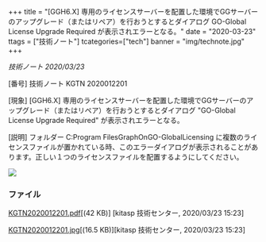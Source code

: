 +++
title = "[GGH6.X] 専用のライセンスサーバーを配置した環境でGGサーバーのアップグレード（またはリペア）を行おうとするとダイアログ GO-Global License Upgrade Required が表示されエラーとなる。"
date = "2020-03-23"
ttags = ["技術ノート"]
tcategories=["tech"]
banner = "img/technote.jpg"
+++


*技術ノート
2020/03/23*

[番号]
技術ノート KGTN 2020012201

[現象]
[GGH6.X]
専用のライセンスサーバーを配置した環境でGGサーバーのアップグレード（またはリペア）を行おうとするとダイアログ
"GO-Global License Upgrade Required" が表示されエラーとなる。

[説明]
フォルダー C:Program FilesGraphOnGO-GlobalLicensing
に複数のライセンスファイルが置かれている時、このエラーダイアログが表示されることがあります。正しい１つのライセンスファイルを配置するようにしてください。

![](http://techreport.kitasp.net/attachments/download/4485/KGTN2020012201.jpg)


### ファイル

[KGTN2020012201.pdf](http://techreport.kitasp.net/attachments/download/4484/KGTN2020012201.pdf)[(42 KB)] [kitasp 技術センター, 2020/03/23
15:23]

[KGTN2020012201.jpg](http://techreport.kitasp.net/attachments/download/4485/KGTN2020012201.jpg)[(16.5 KB)][kitasp 技術センター, 2020/03/23
15:23]
